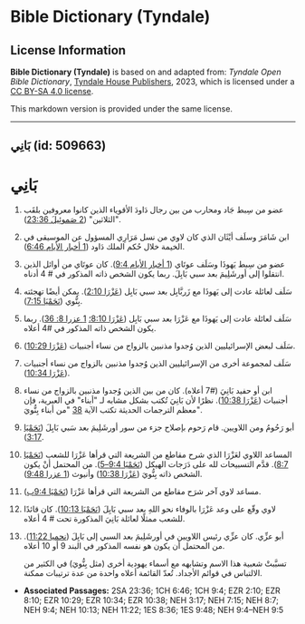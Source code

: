 # Bible Dictionary (Tyndale)

## License Information

**Bible Dictionary (Tyndale)** is based on and adapted from: _Tyndale Open Bible Dictionary_, [Tyndale House Publishers](https://tyndaleopenresources.com/), 2023, which is licensed under a [CC BY-SA 4.0 license](https://creativecommons.org/licenses/by-sa/4.0/legalcode.en).

This markdown version is provided under the same license.



--------------------------------

## بَانِي (id: 509663)

بَانِي
======

1. عضو من سِبط جَاد ومحارب من بين رجال دَاودَ الأقوياء الذين كانوا معروفين بلقَب "الثلاثين" ([2 صَموئِيلَ 23:36](https://ref.ly/2Sam23:36)).
2. ابن شَامَرَ وسلَف أيْثَان الذي كان لاوي من نسل مَرَارِي المسؤول عن الموسيقى في الخيمة خلال حُكم الملك دَاود ([1 أخبار الأيام 6:46](https://ref.ly/1Chr6:46)).
3. عضو من سِبط يَهوذَا وسَلَف عوتَاي ([1 أخبار الأيام 9:4](https://ref.ly/1Chr9:4)). كان عوتَاي من أوائل الذين انتقلوا إلى أورشَلِيمَ بعد سبي بَابِلَ. ربما يكون الشخص ذاته المذكور في \# 4 أدناه.
4. سَلَف لعائلة عادت إلى يَهوذَا مع زَربَّابِل بعد سبي بَابِل ([عَزْرَا 2:10](https://ref.ly/Ezra2:10)). يمكن أيضًا تهجئته بِنُّوي ([نَحَمْيَا 7:15](https://ref.ly/Neh7:15)).
5. سَلَف لعائلة عادت إلى يَهوذَا مع عَزْرَا بعد سبي بَابِل ([عَزْرَا 8:10؛](https://ref.ly/Ezra8:10) [1 عزرا 8: 36](https://ref.ly/1Esd8:36)). ربما يكون الشخص ذاته المذكور في \#4 أعلاه.
6. سَلَف لبعض الإسرائيليين الذين وُجدوا مذنبين بالزواج من نساء أجنبيات ([عَزْرَا 10:29](https://ref.ly/Ezra10:29)).
7. سَلَف لمجموعة أخرى من الإسرائيليين الذين وُجدوا مذنبين بالزواج من نساء أجنبيات ([عَزْرَا 10:34](https://ref.ly/Ezra10:34)).
8. ابن أو حفيد بَانِيَ (\#7 أعلاه). كان من بين الذين وُجدوا مذنبين بالزواج من نساء أجنبيات ([عَزْرَا 10:38](https://ref.ly/Ezra10:38)). نظرًا لأن بَانِيَ تُكتب بشكل مشابه لـ "أبناء" في العبرية، فإن معظم الترجمات الحديثة تكتب الآية [38](https://ref.ly/Ezra10:38) "من أبناء بِنُّويَ".
9. أبو رَحُومُ ومن اللاويين. قام رَحوم بإصلاح جزء من سور أورشَلِيمَ بعد سَبي بَابِلَ ([نَحَمْيَا 3:17](https://ref.ly/Neh3:17)).
10. المساعد اللاوي لعَزْرَا الذي شرح مقاطع من الشريعة التي قرأها عَزْرَا للشعب ([نَحَمْيَا 8:7](https://ref.ly/Neh8:7)). قدَّم التسبيحات لله على دَرَجات الهيكل ([نَحَمْيَا 9:4–5](https://ref.ly/Neh9:4-Neh9:5)). من المحتمل أنْ يكون الشخص ذاته بِنُّويَ ([عَزْرَا 10:38](https://ref.ly/Ezra10:38)) وأنيوث ([1 عزرا 9:48](https://ref.ly/1Esd9:48)).
11. مساعد لاوي آخر شرَح مقاطع من الشريعة التي قرأها عَزْرَا ([نَحَمْيَا 9:4ب](https://ref.ly/Neh9:4)).
12. لاوي وقّع على وعد عَزْرَا بالوفاء نحو اللهِ بعد سبي بَابِلَ ([نَحَمْيَا 10:13](https://ref.ly/Neh10:13)). كان قائدًا للشعب ممثلًا لعائلة بَانِيَ المذكورة تحت \# 4 أعلاه.
13. أبو عزِّي. كان عزِّي رئيس اللاويين في أورشَلِيمَ بعد السبي إلى بَابِلَ ([نحميا 11:22](https://ref.ly/Neh11:22)). من المحتمل أن يكون هو نفسه المذكور في البند 9 أو 10 أعلاه.

    تسبَّبتْ شعبية هذا الاسم وتشابهه مع أسماء يهودية أخرى (مثل بِنُّويَ) في الكثير من الالتباس في قوائم الأجداد. تُعدّ القائمة أعلاه واحدة من عدة ترتيبات ممكنة.

* **Associated Passages:** 2SA 23:36; 1CH 6:46; 1CH 9:4; EZR 2:10; EZR 8:10; EZR 10:29; EZR 10:34; EZR 10:38; NEH 3:17; NEH 7:15; NEH 8:7; NEH 9:4; NEH 10:13; NEH 11:22; 1ES 8:36; 1ES 9:48; NEH 9:4–NEH 9:5


